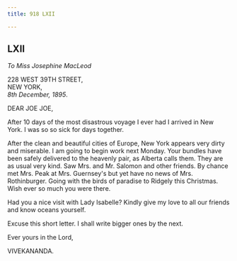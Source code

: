 ```yaml
---
title: 918 LXII

---
```

  

  


## LXII

*To Miss Josephine MacLeod*

228 WEST 39TH STREET,  
NEW YORK,  
*8th December, 1895*.

DEAR JOE JOE,

After 10 days of the most disastrous voyage I ever had I arrived in New
York. I was so so sick for days together.

After the clean and beautiful cities of Europe, New York appears very
dirty and miserable. I am going to begin work next Monday. Your bundles
have been safely delivered to the heavenly pair, as Alberta calls them.
They are as usual very kind. Saw Mrs. and Mr. Salomon and other friends.
By chance met Mrs. Peak at Mrs. Guernsey's but yet have no news of Mrs.
Rothinburger. Going with the birds of paradise to Ridgely this
Christmas. Wish ever so much you were there.

Had you a nice visit with Lady Isabelle? Kindly give my love to all our
friends and know oceans yourself.

Excuse this short letter. I shall write bigger ones by the next. 

Ever yours in the Lord,

VIVEKANANDA.